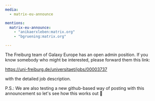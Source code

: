 ```yaml
---
media:
  - matrix-eu-announce

mentions:
  matrix-eu-announce:
    - "anikaerxleben:matrix.org"
    - "bgruening:matrix.org"

---
```

The Freiburg team of Galaxy Europe has an open admin position.
If you know somebody who might be interested, please forward them this link:

https://uni-freiburg.de/universitaet/jobs/00003737

with the detailed job description.

P.S.: We are also testing a new github-based way of posting with this announcement so let's see how this works out 🫣
